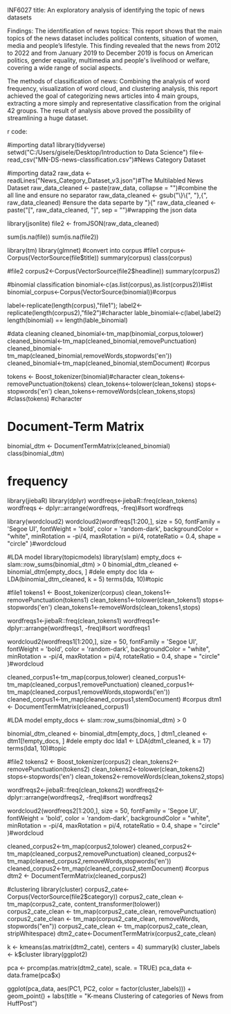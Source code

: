 INF6027
title: An exploratory analysis of identifying the topic of news datasets

Findings:
The identification of news topics: This report shows that the main topics of the news dataset includes political contents, situation of women, media and people’s lifestyle. This finding revealed that the news from 2012 to 2022 and from January 2019 to December 2019 is focus on American politics, gender equality, multimedia and people's livelihood or welfare, covering a wide range of social aspects.

The methods of classification of news: Combining the analysis of word frequency, visualization of word cloud, and clustering analysis, this report achieved the goal of categorizing news articles into 4 main groups, extracting a more simply and representative classification from the original 42 groups. The result of analysis above proved the possibility of streamlining a huge dataset. 

r code:


#importing data1
library(tidyverse)
setwd("C:/Users/gisele/Desktop/Introduction to Data Science")
file<-read_csv("MN-DS-news-classification.csv")#News Category Dataset

#importing data2
raw_data <- readLines("News_Category_Dataset_v3.json")#The Multilabled News Dataset
raw_data_cleaned <- paste(raw_data, collapse = "")#combine the all line and ensure no separator
raw_data_cleaned <- gsub("\\}\\{", "},{", raw_data_cleaned) #ensure the data separte by "}{"
raw_data_cleaned <- paste("[", raw_data_cleaned, "]", sep = "")#wrapping the json data

library(jsonlite)
file2 <- fromJSON(raw_data_cleaned)

sum(is.na(file))
sum(is.na(file2))

library(tm)
library(glmnet)
#convert into corpus
#file1
corpus<-Corpus(VectorSource(file$title))
summary(corpus)
class(corpus)

#file2
corpus2<-Corpus(VectorSource(file2$headline))
summary(corpus2)

#binomial classification
binomial<-c(as.list(corpus),as.list(corpus2))#list
binomial_corpus<-Corpus(VectorSource(binomial))#corpus

label<-replicate(length(corpus),"file1"); label2<-replicate(length(corpus2),"file2")#character
lable_binomial<-c(label,label2)
length(binomial) == length(lable_binomial)

#data cleaning
cleaned_binomial<-tm_map(binomial_corpus,tolower)
cleaned_binomial<-tm_map(cleaned_binomial,removePunctuation)
cleaned_binomial<-tm_map(cleaned_binomial,removeWords,stopwords('en'))
cleaned_binomial<-tm_map(cleaned_binomial,stemDocument) #corpus


tokens <- Boost_tokenizer(binomial)#character
clean_tokens<-removePunctuation(tokens)
clean_tokens<-tolower(clean_tokens)
stops<-stopwords('en')
clean_tokens<-removeWords(clean_tokens,stops)
#class(tokens) #character


# Document-Term Matrix
binomial_dtm <- DocumentTermMatrix(cleaned_binomial)
class(binomial_dtm)


# frequency
library(jiebaR)
library(dplyr)
wordfreqs<-jiebaR::freq(clean_tokens)
wordfreqs <- dplyr::arrange(wordfreqs, -freq)#sort
wordfreqs

library(wordcloud2)
wordcloud2(wordfreqs[1:200,], 
           size = 50,
           fontFamily = 'Segoe UI',
           fontWeight = 'bold',
           color = 'random-dark',
           backgroundColor = "white",
           minRotation = -pi/4,
           maxRotation = pi/4,
           rotateRatio = 0.4,
           shape = "circle"
)#wordcloud


#LDA model
library(topicmodels)
library(slam)
empty_docs <- slam::row_sums(binomial_dtm) > 0
binomial_dtm_cleaned <- binomial_dtm[empty_docs, ] #dele empty doc
lda <- LDA(binomial_dtm_cleaned, k = 5)
terms(lda, 10)#topic

 
#file1
tokens1 <- Boost_tokenizer(corpus)
clean_tokens1<-removePunctuation(tokens1)
clean_tokens1<-tolower(clean_tokens1)
stops<-stopwords('en')
clean_tokens1<-removeWords(clean_tokens1,stops)

wordfreqs1<-jiebaR::freq(clean_tokens1)
wordfreqs1<-dplyr::arrange(wordfreqs1, -freq)#sort
wordfreqs1


wordcloud2(wordfreqs1[1:200,], 
           size = 50,
           fontFamily = 'Segoe UI',
           fontWeight = 'bold',
           color = 'random-dark',
           backgroundColor = "white",
           minRotation = -pi/4,
           maxRotation = pi/4,
           rotateRatio = 0.4,
           shape = "circle"
)#wordcloud

cleaned_corpus1<-tm_map(corpus,tolower)
cleaned_corpus1<-tm_map(cleaned_corpus1,removePunctuation)
cleaned_corpus1<-tm_map(cleaned_corpus1,removeWords,stopwords('en'))
cleaned_corpus1<-tm_map(cleaned_corpus1,stemDocument) #corpus
dtm1 <- DocumentTermMatrix(cleaned_corpus1)

#LDA model
empty_docs <- slam::row_sums(binomial_dtm) > 0

binomial_dtm_cleaned <- binomial_dtm[empty_docs, ]
dtm1_cleaned <- dtm1[!empty_docs, ] #dele empty doc
lda1 <- LDA(dtm1_cleaned, k = 17)
terms(lda1, 10)#topic

#file2
tokens2 <- Boost_tokenizer(corpus2)
clean_tokens2<-removePunctuation(tokens2)
clean_tokens2<-tolower(clean_tokens2)
stops<-stopwords('en')
clean_tokens2<-removeWords(clean_tokens2,stops)

wordfreqs2<-jiebaR::freq(clean_tokens2)
wordfreqs2<-dplyr::arrange(wordfreqs2, -freq)#sort
wordfreqs2

wordcloud2(wordfreqs2[1:200,], 
           size = 50,
           fontFamily = 'Segoe UI',
           fontWeight = 'bold',
           color = 'random-dark',
           backgroundColor = "white",
           minRotation = -pi/4,
           maxRotation = pi/4,
           rotateRatio = 0.4,
           shape = "circle"
)#wordcloud

cleaned_corpus2<-tm_map(corpus2,tolower)
cleaned_corpus2<-tm_map(cleaned_corpus2,removePunctuation)
cleaned_corpus2<-tm_map(cleaned_corpus2,removeWords,stopwords('en'))
cleaned_corpus2<-tm_map(cleaned_corpus2,stemDocument) #corpus
dtm2 <- DocumentTermMatrix(cleaned_corpus2)

#clustering
library(cluster)
corpus2_cate<-Corpus(VectorSource(file2$category))
corpus2_cate_clean <- tm_map(corpus2_cate, content_transformer(tolower))  
corpus2_cate_clean <- tm_map(corpus2_cate_clean, removePunctuation)      
corpus2_cate_clean <- tm_map(corpus2_cate_clean, removeWords, stopwords("en")) 
corpus2_cate_clean <- tm_map(corpus2_cate_clean, stripWhitespace)
dtm2_cate<-DocumentTermMatrix(corpus2_cate_clean)

k <- kmeans(as.matrix(dtm2_cate), centers = 4)
summary(k)
cluster_labels <- k$cluster
library(ggplot2)

pca <- prcomp(as.matrix(dtm2_cate), scale. = TRUE)
pca_data <- data.frame(pca$x)

ggplot(pca_data, aes(PC1, PC2, color = factor(cluster_labels))) +
  geom_point() +
  labs(title = "K-means Clustering of categories of News from HuffPost")
